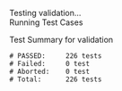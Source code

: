
Testing validation...</br>
Running Test Cases

Test Summary for validation

    # PASSED:     226 tests
    # Failed:     0 test
    # Aborted:    0 test
    # Total:      226 tests
